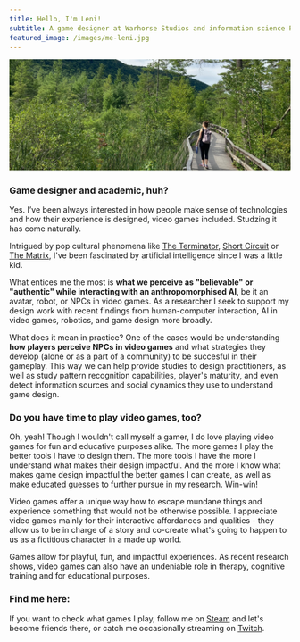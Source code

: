 ```yaml
---
title: Hello, I'm Leni!
subtitle: A game designer at Warhorse Studios and information science PhD candidate on hiatus. Studying NPCs in video games, how humans interact with them, and what it all can mean for authenticity in other domains of human lives.
featured_image: /images/me-leni.jpg
---
```


![](/images/me-leni2.jpg)

### Game designer and academic, huh?
Yes. I’ve been always interested in how people make sense of technologies and how their experience is designed, video games included. Studzing it has come naturally.

Intrigued by pop cultural phenomena like [The Terminator](https://www.imdb.com/title/tt0088247), [Short Circuit](https://www.imdb.com/title/tt0091949) or [The Matrix](https://www.imdb.com/title/tt0133093), I've been fascinated by artificial intelligence since I was a little kid. 

What entices me the most is **what we perceive as "believable" or "authentic" while interacting with an anthropomorphised AI**, be it an avatar, robot, or NPCs in video games. As a researcher I seek to support my design work with recent findings from human-computer interaction, AI in video games, robotics, and game design more broadly.

What does it mean in practice? One of the cases would be understanding **how players perceive NPCs in video games** and what strategies they develop (alone or as a part of a community) to be succesful in their gameplay. This way we can help provide studies to design practitioners, as well as study pattern recognition capabilities, player's maturity, and even detect information sources and social dynamics they use to understand game design.

### Do you have time to play video games, too?
Oh, yeah! Though I wouldn't call myself a gamer, I do love playing video games for fun and educative purposes alike. The more games I play the better tools I have to design them. The more tools I have the more I understand what makes their design impactful. And the more I know what makes game design impactful the better games I can create, as well as make educated guesses to further pursue in my research. Win-win!

Video games offer a unique way how to escape mundane things and experience something that would not be otherwise possible. I appreciate video games mainly for their interactive affordances and qualities - they allow us to be in charge of a story and co-create what's going to happen to us as a fictitious character in a made up world.

Games allow for playful, fun, and impactful experiences. As recent research shows, video games can also have an undeniable role in therapy, cognitive training and for educational purposes.

### Find me here: 
If you want to check what games I play, follow me on [Steam](https://steamcommunity.com/profiles/76561198067795186/) and let's become friends there, or catch me occasionally streaming on [Twitch](https://www.twitch.tv/leeloocz).

